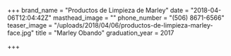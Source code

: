 +++
brand_name = "Productos de Limpieza de Marley"
date = "2018-04-06T12:04:42Z"
masthead_image = ""
phone_number = "(506) 8671-6566"
teaser_image = "/uploads/2018/04/06/productos-de-limpieza-marley-face.jpg"
title = "Marley Obando"
graduation_year = 2017

+++
